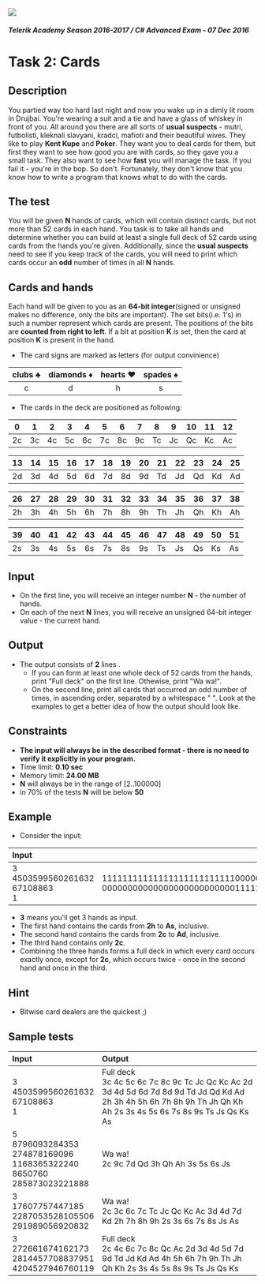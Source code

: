 <img src="https://raw.githubusercontent.com/TelerikAcademy/Common/master/logos/telerik-header-logo.png" />

#### _Telerik Academy Season 2016-2017 / C# Advanced Exam - 07 Dec 2016_

# Task 2: Cards

## Description
You partied way too hard last night and now you wake up in a dimly lit room in Drujbai. You're wearing a suit and a tie and have a glass of whiskey in front of you. 
All around you there are all sorts of **usual suspects** - mutri, futbolisti, kleknali slavyani, kradci, mafioti and their beautiful wives. 
They like to play **Kent Kupe** and **Poker**. They want you to deal cards for them, but first they want to see how good you are with cards, so they gave you a small task. 
They also want to see how **fast** you will manage the task. 
If you fail it - you're in the bop. So don't. Fortunately, they don't know that you know how to write a program that knows what to do with the cards.

## The test
You will be given **N** hands of cards, which will contain distinct cards, but not more than 52 cards in each hand. 
You task is to take all hands and determine whether you can build at least a single full deck of 52 cards using cards from the hands you're given.
Additionally, since the **usual suspects** need to see if you keep track of the cards, you will need to print which cards occur an **odd** number of times in all **N** hands.

## Cards and hands
Each hand will be given to you as an **64-bit integer**(signed or unsigned makes no difference, only the bits are important). The set bits(i.e. 1's) in such a number represent which cards are present. 
The positions of the bits are **counted from right to left**. If a bit at position **K** is set, then the card at position **K** is present in the hand.

- The card signs are marked as letters (for output convinience)

| clubs ♣ | diamonds ♦ | hearts ♥ | spades ♠ |
|:-------:|:----------:|:--------:|:--------:|
| c       | d          | h        | s        |

- The cards in the deck are positioned as following:

| 0  | 1  | 2  | 3  | 4  | 5  | 6  | 7  | 8  | 9  | 10 | 11 | 12 |
|----|----|----|----|----|----|----|----|----|----|----|----|----|
| 2c | 3c | 4c | 5c | 6c | 7c | 8c | 9c | Tc | Jc | Qc | Kc | Ac |

| 13 | 14 | 15 | 16 | 17 | 18 | 19 | 20 | 21 | 22 | 23 | 24 | 25 |
|----|----|----|----|----|----|----|----|----|----|----|----|----|
| 2d | 3d | 4d | 5d | 6d | 7d | 8d | 9d | Td | Jd | Qd | Kd | Ad |

| 26 | 27 | 28 | 29 | 30 | 31 | 32 | 33 | 34 | 35 | 36 | 37 | 38 |
|----|----|----|----|----|----|----|----|----|----|----|----|----|
| 2h | 3h | 4h | 5h | 6h | 7h | 8h | 9h | Th | Jh | Qh | Kh | Ah |

| 39 | 40 | 41 | 42 | 43 | 44 | 45 | 46 | 47 | 48 | 49 | 50 | 51 |
|----|----|----|----|----|----|----|----|----|----|----|----|----|
| 2s | 3s | 4s | 5s | 6s | 7s | 8s | 9s | Ts | Js | Qs | Ks | As |

## Input
- On the first line, you will receive an integer number **N** - the number of hands.
- On each of the next **N** lines, you will receive an unsigned 64-bit integer value - the current hand.

## Output
- The output consists of **2** lines .
    - If you can form at least one whole deck of 52 cards from the hands, print "Full deck" on the first line. Othewise, print "Wa wa!".
    - On the second line, print all cards that occurred an odd number of times, in ascending order, separated by a whitespace " ". Look at the examples to get a better idea of how the output should look like.

## Constraints
- **The input will always be in the described format - there is no need to verify it explicitly in your program.**
- Time limit: **0.10 sec**
- Memory limit: **24.00 MB**
- **N** will always be in the range of [2..100000]
- in 70% of the tests **N** will be below **50**

## Example
- Consider the input:

| Input                                  | Hands in binary                                                                                                       |
|:-------------------------------------- | ---------------------------------------------------------------------------------------------------------------------:|
| 3<br>4503599560261632<br>67108863<br>1 | <br>1111111111111111111111111100000000000000000000000000<br>0000000000000000000000000011111111111111111111111111<br>1 |

- **3** means you'll get 3 hands as input.
- The first hand contains the cards from **2h** to **As**, inclusive.
- The second hand contains the cards from **2c** to **Ad**, inclusive.
- The third hand contains only **2c**.
- Combining the three hands forms a full deck in which every card occurs exactly once, except for **2c**, which occurs twice - once in the second hand and once in the third.

## Hint
- Bitwise card dealers are the quickest ;)

## Sample tests
| Input                                                                             | Output                                                                                                                                                                |
|:--------------------------------------------------------------------------------- |:--------------------------------------------------------------------------------------------------------------------------------------------------------------------- |
| 3<br>4503599560261632<br>67108863<br>1                                            | Full deck<br>3c 4c 5c 6c 7c 8c 9c Tc Jc Qc Kc Ac 2d 3d 4d 5d 6d 7d 8d 9d Td Jd Qd Kd Ad 2h 3h 4h 5h 6h 7h 8h 9h Th Jh Qh Kh Ah 2s 3s 4s 5s 6s 7s 8s 9s Ts Js Qs Ks As |
| 5<br>8796093284353<br>274878169096<br>1168365322240<br>8650760<br>285873023221888 | Wa wa!<br>2c 9c 7d Qd 3h Qh Ah 3s 5s 6s Js                                                                                                                            |
| 3<br>17607757447185<br>2287053528105506<br>291989056920832                        | Wa wa!<br>2c 3c 6c 7c Tc Jc Qc Kc Ac 3d 4d 7d Kd 2h 7h 8h 9h 2s 3s 6s 7s 8s Js As                                                                                     |
| 3<br>272661674162173<br>2814457708837951<br>4204527946760119                      | Full deck<br>2c 4c 6c 7c 8c Qc Ac 2d 3d 4d 5d 7d 9d Td Jd Kd Ad 4h 5h 6h 7h 9h Th Jh Qh Kh 2s 3s 4s 5s 8s 9s Ts Js Qs Ks                                              |
